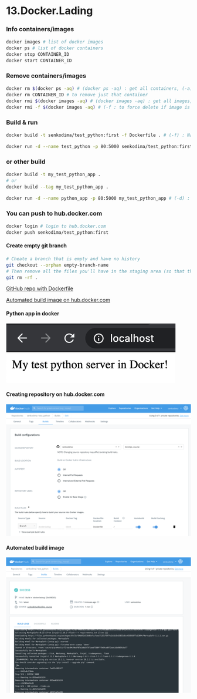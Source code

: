 # 13.Docker.Lading
### Info containers/images
```bash
docker images # list of docker images
docker ps # list of docker containers
docker stop CONTAINER_ID
docker start CONTAINER_ID
```
### Remove containers/images
```bash
docker rm $(docker ps -aq) # (docker ps -aq) : get all containers, (-a) : list all, (-q) : prints only the container ID’s
docker rm CONTAINER_ID # to remove just that container
docker rmi $(docker images -aq) # (docker images -aq) : get all images, (-a) : to see all containers, including those not running, (-q) : prints only the images ID’s
docker rmi -f $(docker images -aq) # (-f : to force delete if image is referenced in multiple repositories)
```
### Build & run
```bash
docker build -t senkodima/test_python:first -f Dockerfile . # (-f) : Name of the Dockerfile (Default is ‘PATH/Dockerfile’)
```
```bash
docker run -d --name test_python -p 80:5000 senkodima/test_python:first # (-d) : detatch from console, 80 - local port, 5000 - container port
```
### or other build
```bash
docker build -t my_test_python_app .
# or
docker build --tag my_test_python_app .
```
```bash
docker run -d --name python_app -p 80:5000 my_test_python_app # (-d) : detatch from console, 80 - local port, 5000 - container port
```
### You can push to hub.docker.com
```bash
docker login # login to hub.docker.com
docker push senkodima/test_python:first
```
#### Create empty git branch
```bash
# Cheate a branch that is empty and have no history
git checkout --orphan empty-branch-name
# Then remove all the files you'll have in the staging area (so that they don't get committed)
git rm -rf .
```

[GitHub repo with Dockerfile](https://github.com/senkodima/DevOps_course/tree/dockerlading)

[Automated build image on hub.docker.com](https://hub.docker.com/repository/docker/senkodima/test_python)

#### Python app in docker
![](./images/python_app_in_docker.png)

#### Creating repository on hub.docker.com
![](./images/create_repo_on_hub.docker.png)

#### Automated build image
![](./images/automated_build_image.png)